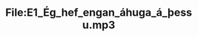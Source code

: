 ---
title: File:E1_Ég_hef_engan_áhuga_á_þessu.mp3
recording of: Ég hef engan áhuga á þessu.
reading speed: slow
speaker: E
license: CC0
---